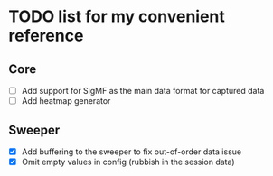 # TODO list for my convenient reference

## Core
- [ ] Add support for SigMF as the main data format for captured data
- [ ] Add heatmap generator

## Sweeper
- [x] Add buffering to the sweeper to fix out-of-order data issue
- [x] Omit empty values in config (rubbish in the session data)
